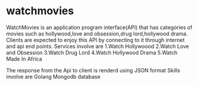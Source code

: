 # watchmovies
WatchMovies is an application program interface(API) that has categories of movies such as hollywood,love and obsession,drug lord,hollywood drama.
Clients are expected to enjoy this API by connecting to it through internet and api end points.
Services involve are 
1.Watch Hollywoood
2.Watch Love and Obsession
3.Watch Drug Lord
4.Watch Hollywood Drama
5.Watch Made In Africa

The response from the Api to client is renderd using JSON format
Skills involve are 
Golang
Mongodb database
